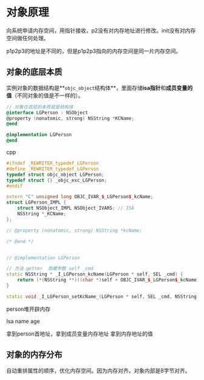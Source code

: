 # 对象原理

向系统申请内存空间，用指针接收，p2没有对内存地址进行修改。init没有对内存空间做任何处理。

p1p2p3的地址是不同的，但是p1p2p3指向的内存空间是同一片内存空间。

## 对象的底层本质

实例对象的数据结构是**`objc_object`结构体**，⾥⾯存储**isa指针**和**成员变量的值**（不同对象的值是不一样的）。

```objective-c
// 对象在底层的本质就是结构体
@interface LGPerson : NSObject
@property (nonatomic, strong) NSString *KCName;
@end

@implementation LGPerson
@end
```

cpp

```c++
#ifndef _REWRITER_typedef_LGPerson
#define _REWRITER_typedef_LGPerson
typedef struct objc_object LGPerson;
typedef struct {} _objc_exc_LGPerson;
#endif

extern "C" unsigned long OBJC_IVAR_$_LGPerson$_kcName;
struct LGPerson_IMPL {
	struct NSObject_IMPL NSObject_IVARS; // ISA
	NSString *_KCName;
};

// @property (nonatomic, strong) NSString *kcName;

/* @end */


// @implementation LGPerson

// 方法 getter  隐藏参数 self _cmd
static NSString * _I_LGPerson_kcName(LGPerson * self, SEL _cmd) {
    return (*(NSString **)((char *)self + OBJC_IVAR_$_LGPerson$_kcName))
}

static void _I_LGPerson_setKcName_(LGPerson * self, SEL _cmd, NSString *kcName) { (*(NSString **)((char *)self + OBJC_IVAR_$_LGPerson$_kcName)) = kcName; }
```

person堆开辟内存

Isa name age 

拿到person首地址，拿到成员变量内存地址 拿到内存地址的值

## 对象的内存分布

自动重排属性的顺序，优化内存空间。因为内存对齐。对象内部是8字节对齐。
